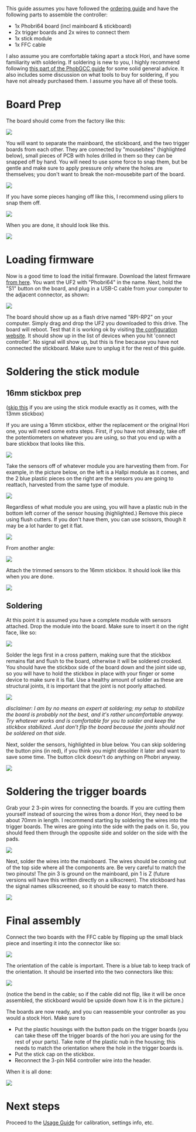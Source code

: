 This guide assumes you have followed the [ordering guide](./Ordering_Guide.md) and have the following parts to assemble the controller:

* 1x Phobri64 board (incl mainboard & stickboard)
* 2x trigger boards and 2x wires to connect them
* 1x stick module
* 1x FFC cable

I also assume you are comfortable taking apart a stock Hori, and have some familiarity with soldering. If soldering is new to you, I  highly recommend following [this part of the PhobGCC guide](https://github.com/PhobGCC/PhobGCC-doc/blob/main/For_Makers/Build_Guide_2.0.md#soldering-interlude) for some solid general advice. It also includes some discussion on what tools to buy for soldering, if you have not already purchased them. I assume you have all of these tools.

# Board Prep

The board should come from the factory like this:

![](img/build/factory.jpeg)

You will want to separate the mainboard, the stickboard, and the two trigger boards from each other. They are connected by "mousebites" (highlighted below), small pieces of PCB with holes drilled in them so they can be snapped off by hand. You will need to use some force to snap them, but be gentle and make sure to apply pressure only where the holes are themselves; you don't want to break the non-mousebite part of the board.

![](img/build/factory_mousebites.jpeg)

If you have some pieces hanging off like this, I recommend using pliers to snap them off. 

![](img/build/piece.jpeg)

When you are done, it should look like this.

![](img/build/factory_broken.jpeg)

# Loading firmware

Now is a good time to load the initial firmware. Download the latest firmware [from here](https://github.com/ZenithControlLabs/Zenith_FW/releases). You want the UF2 with "Phobri64" in the name. Next, hold the "S1" button on the board, and plug in a USB-C cable from your computer to the adjacent connector, as shown:

![](img/build/flashing.gif)

The board should show up as a flash drive named "RPI-RP2" on your computer. Simply drag and drop the UF2 you downloaded to this drive. The board will reboot. Test that it is working ok by visiting [the configuration website](https://zenithcontrollabs.github.io/Zenith_FW/web/platforms/phobri64/). It should show up in the list of devices when you hit 'connect controller'. No signal will show up, but this is fine because you have not connected the stickboard. Make sure to unplug it for the rest of this guide.

# Soldering the stick module

## 16mm stickbox prep

([skip this](#soldering) if you are using the stick module exactly as it comes, with the 13mm stickbox)

If you are using a 16mm stickbox, either the replacement or the original Hori one, you will need some extra steps. First, if you have not already, take off the potentiometers on whatever you are using, so that you end up with a bare stickbox that looks like this.

![](img/build/16mm_bare.jpeg)

Take the sensors off of whatever module you are harvesting them from. For example, in the picture below, on the left is a Hallpi module as it comes, and the 2 blue plastic pieces on the right are the sensors you are going to reattach, harvested from the same type of module.

![](img/build/module_sensors.jpeg)

Regardless of what module you are using, you will have a plastic nub in the bottom left corner of the sensor housing (highlighted.) Remove this piece using flush cutters. If you don't have them, you can use scissors, though it may be a lot harder to get it flat.

![](img/build/nub.jpeg)

From another angle:

![](img/build/nub_alt.jpeg)

Attach the trimmed sensors to the 16mm stickbox. It should look like this when you are done.

![](img/build/16mm_complete.jpeg)

## Soldering

At this point it is assumed you have a complete module with sensors attached. Drop the module into the board. Make sure to insert it on the right face, like so:

![](img/build/insertion.jpeg)

Solder the legs first in a cross pattern, making sure that the stickbox remains flat and flush to the board, otherwise it will be soldered crooked. You should have the stickbox side of the board down and the joint side up, so you will have to hold the stickbox in place with your finger or some device to make sure it is flat. Use a healthy amount of solder as these are structural joints, it is important that the joint is not poorly attached.

![](img/build/soldering.gif)

*disclaimer: I am by no means an expert at soldering; my setup to stabilize the board is probably not the best, and it's rather uncomfortable anyway. Try whatever works and is comfortable for you to solder and keep the stickbox stabilized. Just don't flip the board because the joints should not be soldered on that side.*

Next, solder the sensors, highlighted in blue below. You can skip soldering the button pins (in red), if you think you might desolder it later and want to save some time. The button click doesn't do anything on Phobri anyway. 

![](img/build/buttons_sensors.jpeg)

# Soldering the trigger boards

Grab your 2 3-pin wires for connecting the boards. If you are cutting them yourself instead of sourcing the wires from a donor Hori, they need to be about 70mm in length. I recommend starting by soldering the wires into the trigger boards. The wires are going into the side with the pads on it. So, you should feed them through the opposite side and solder on the side with the pads.

![](img/build/trigger_wires.jpeg)

Next, solder the wires into the mainboard. The wires should be coming out of the top side where all the components are. Be very careful to match the two pinouts! The pin 3 is ground on the mainboard, pin 1 is Z (future versions will have this written directly on a silkscreen). The stickboard has the signal names silkscreened, so it should be easy to match there.

![](img/build/complete.jpeg)

# Final assembly

Connect the two boards with the FFC cable by flipping up the small black piece and inserting it into the connector like so:

![](img/build/ffc.jpeg)

The orientation of the cable is important. There is a blue tab to keep track of the orientation. It should be inserted into the two connectors like this:

![](img/build/complete_stickboard.jpeg)

(notice the bend in the cable; so if the cable did not flip, like it will be once assembled, the stickboard would be upside down how it is in the picture.)

The boards are now ready, and you can reassemble your controller as you would a stock Hori. Make sure to 

* Put the plastic housings with the button pads on the trigger boards (you can take these off the trigger boards of the hori you are using for the rest of your parts). Take note of the plastic nub in the housing; this needs to match the orientation where the hole in the trigger boards is.
* Put the stick cap on the stickbox.
* Reconnect the 3-pin N64 controller wire into the header.

When it is all done:

![](img/phobri.jpeg)

# Next steps

Proceed to the [Usage Guide](./Usage_Guide.md) for calibration, settings info, etc.










